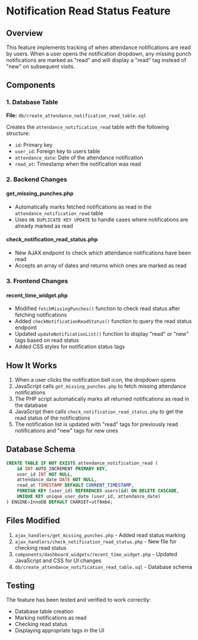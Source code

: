 # Notification Read Status Feature

## Overview
This feature implements tracking of when attendance notifications are read by users. When a user opens the notification dropdown, any missing punch notifications are marked as "read" and will display a "read" tag instead of "new" on subsequent visits.

## Components

### 1. Database Table
**File:** `db/create_attendance_notification_read_table.sql`

Creates the `attendance_notification_read` table with the following structure:
- `id`: Primary key
- `user_id`: Foreign key to users table
- `attendance_date`: Date of the attendance notification
- `read_at`: Timestamp when the notification was read

### 2. Backend Changes

#### get_missing_punches.php
- Automatically marks fetched notifications as read in the `attendance_notification_read` table
- Uses `ON DUPLICATE KEY UPDATE` to handle cases where notifications are already marked as read

#### check_notification_read_status.php
- New AJAX endpoint to check which attendance notifications have been read
- Accepts an array of dates and returns which ones are marked as read

### 3. Frontend Changes

#### recent_time_widget.php
- Modified `fetchMissingPunches()` function to check read status after fetching notifications
- Added `checkNotificationReadStatus()` function to query the read status endpoint
- Updated `updateNotificationList()` function to display "read" or "new" tags based on read status
- Added CSS styles for notification status tags

## How It Works

1. When a user clicks the notification bell icon, the dropdown opens
2. JavaScript calls `get_missing_punches.php` to fetch missing attendance notifications
3. The PHP script automatically marks all returned notifications as read in the database
4. JavaScript then calls `check_notification_read_status.php` to get the read status of the notifications
5. The notification list is updated with "read" tags for previously read notifications and "new" tags for new ones

## Database Schema

```sql
CREATE TABLE IF NOT EXISTS attendance_notification_read (
    id INT AUTO_INCREMENT PRIMARY KEY,
    user_id INT NOT NULL,
    attendance_date DATE NOT NULL,
    read_at TIMESTAMP DEFAULT CURRENT_TIMESTAMP,
    FOREIGN KEY (user_id) REFERENCES users(id) ON DELETE CASCADE,
    UNIQUE KEY unique_user_date (user_id, attendance_date)
) ENGINE=InnoDB DEFAULT CHARSET=utf8mb4;
```

## Files Modified

1. `ajax_handlers/get_missing_punches.php` - Added read status marking
2. `ajax_handlers/check_notification_read_status.php` - New file for checking read status
3. `components/dashboard_widgets/recent_time_widget.php` - Updated JavaScript and CSS for UI changes
4. `db/create_attendance_notification_read_table.sql` - Database schema

## Testing

The feature has been tested and verified to work correctly:
- Database table creation
- Marking notifications as read
- Checking read status
- Displaying appropriate tags in the UI